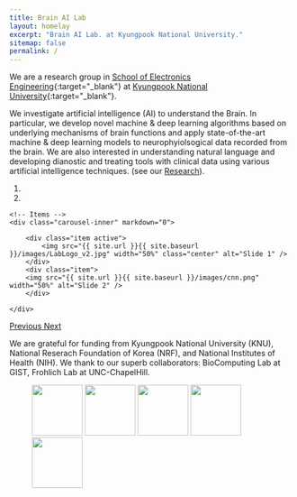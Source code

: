 ```yaml
---
title: Brain AI Lab
layout: homelay
excerpt: "Brain AI Lab. at Kyungpook National University."
sitemap: false
permalink: /
---
```


We are a research group in [School of Electronics Engineering](https://see.knu.ac.kr/eng/){:target="_blank"} at [Kyungpook National University](https://eng.knu.ac.kr/eng){:target="_blank"}.

We investigate artificial intelligence (AI) to understand the Brain. In particular, we develop novel machine & deep learning algorithms based on underlying mechanisms of brain functions and apply state-of-the-art machine & deep learning models to neurophyiolsogical data recorded from the brain. We are also interested in understanding natural language and developing dianostic and treating tools with clinical data using various artificial intelligence techniques. (see our [Research](research)).

<div markdown="0" id="carousel" class="carousel slide" data-ride="carousel" data-interval="5000" data-pause="hover" >
    <!-- Menu -->
    <ol class="carousel-indicators">
        <li data-target="#carousel" data-slide-to="0" class="active"></li>
        <li data-target="#carousel" data-slide-to="1"></li>
    </ol>

    <!-- Items -->
    <div class="carousel-inner" markdown="0">

        <div class="item active">
            <img src="{{ site.url }}{{ site.baseurl }}/images/LabLogo_v2.jpg" width="50%" class="center" alt="Slide 1" />
        </div>
        <div class="item">
        <img src="{{ site.url }}{{ site.baseurl }}/images/cnn.png" width="50%" alt="Slide 2" />
        </div>
        
    </div>
  <a class="left carousel-control" href="#carousel" role="button" data-slide="prev">
    <span class="glyphicon glyphicon-chevron-left" aria-hidden="true"></span>
    <span class="sr-only">Previous</span>
  </a>
  <a class="right carousel-control" href="#carousel" role="button" data-slide="next">
    <span class="glyphicon glyphicon-chevron-right" aria-hidden="true"></span>
    <span class="sr-only">Next</span>
  </a>
</div>



We are grateful for funding from Kyungpook National University (KNU), National Reserach Foundation of Korea (NRF), and National Institutes of Health (NIH).
We thank to our superb collaborators: BioComputing Lab at GIST, Frohlich Lab at UNC-ChapelHill.

<figure class="fourth">
  <img src="{{ site.url }}{{ site.baseurl }}/images/logopic/Logo_KNU.jpg" style="width: 90px">
  <img src="{{ site.url }}{{ site.baseurl }}/images/logopic/Logo_NRF.jpg" style="width: 90px">
  <img src="{{ site.url }}{{ site.baseurl }}/images/logopic/Logo_NIH.jpg" style="width: 90px">
   <img src="{{ site.url }}{{ site.baseurl }}/images/logopic/Logo_GIST.jpg" style="width: 90px">
    <img src="{{ site.url }}{{ site.baseurl }}/images/logopic/Logo_UNC.jpg" style="width: 90px">
</figure>
